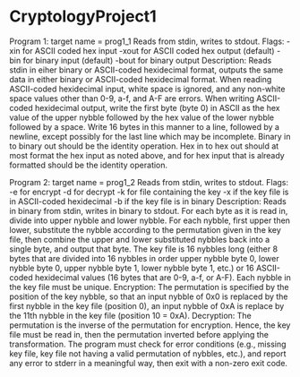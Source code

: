 # CryptologyProject1

 Program 1: 
 target name = prog1_1 Reads from stdin, writes to stdout. Flags: -xin for ASCII coded hex input -xout for ASCII coded hex output (default) -bin for binary input (default) -bout for binary output Description: Reads stdin in eiher binary or ASCII-coded hexidecimal format, outputs the same data in either binary or ASCII-coded hexidecimal format. When reading ASCII-coded hexidecimal input, white space is ignored, and any non-white space values other than 0-9, a-f, and A-F are errors. When writing ASCII-coded hexidecimal output, write the first byte (byte 0) in ASCII as the hex value of the upper nybble followed by the hex value of the lower nybble followed by a space. Write 16 bytes in this manner to a line, followed by a newline, except possibly for the last line which may be incomplete. Binary in to binary out should be the identity operation. Hex in to hex out should at most format the hex input as noted above, and for hex input that is already formatted should be the identity operation. 
 
 Program 2: 
 target name = prog1_2 Reads from stdin, writes to stdout. Flags: -e for encrypt -d for decrypt -k<filename> for file containing the key -x if the key file is in ASCII-coded hexidecimal -b if the key file is in binary Description: Reads in binary from stdin, writes in binary to stdout. For each byte as it is read in, divide into upper nybble and lower nybble. For each nybble, first upper then lower, substitute the nybble according to the permutation given in the key file, then combine the upper and lower substituted nybbles back into a single byte, and output that byte. The key file is 16 nybbles long (either 8 bytes that are divided into 16 nybbles in order upper nybble byte 0, lower nybble byte 0, upper nybble byte 1, lower nybble byte 1, etc.) or 16 ASCII-coded hexidecimal values (16 bytes that are 0-9, a-f, or A-F). Each nybble in the key file must be unique. Encryption: The permutation is specified by the position of the key nybble, so that an input nybble of 0x0 is replaced by the first nybble in the key file (position 0), an input nybble of 0xA is replace by the 11th nybble in the key file (position 10 = 0xA). Decryption: The permutation is the inverse of the permutation for encryption. Hence, the key file must be read in, then the permutation inverted before applying the transformation. The program must check for error conditions (e.g., missing key file, key file not having a valid permutation of nybbles, etc.), and report any error to stderr in a meaningful way, then exit with a non-zero exit code.
